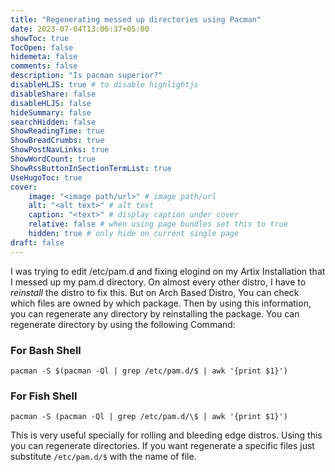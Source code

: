 ```yaml
---
title: "Regenerating messed up directories using Pacman"
date: 2023-07-04T13:06:37+05:00
showToc: true
TocOpen: false
hidemeta: false
comments: false
description: "Is pacman superior?"
disableHLJS: true # to disable highlightjs
disableShare: false
disableHLJS: false
hideSummary: false
searchHidden: false
ShowReadingTime: true
ShowBreadCrumbs: true
ShowPostNavLinks: true
ShowWordCount: true
ShowRssButtonInSectionTermList: true
UseHugoToc: true
cover:
    image: "<image path/url>" # image path/url
    alt: "<alt text>" # alt text
    caption: "<text>" # display caption under cover
    relative: false # when using page bundles set this to true
    hidden: true # only hide on current single page
draft: false
---
```

I was trying to edit /etc/pam.d and fixing elogind on my Artix Installation that I messed up my pam.d directory. On almost every other distro, I have to _reinstall_ the distro to fix this. But on Arch Based Distro, You can check which files are owned by which package. Then by using this information, you can regenerate any directory by reinstalling the package.
You can regenerate directory by using the following Command:
### For Bash Shell

`pacman -S $(pacman -Ql | grep /etc/pam.d/$ | awk '{print $1}')`


### For Fish Shell

`pacman -S (pacman -Ql | grep /etc/pam.d/\$ | awk '{print $1}')`


This is very useful specially for rolling and bleeding edge distros. Using this you can regenerate directories. If you want regenerate a specific files just substitute `/etc/pam.d/$` with the name of file.
